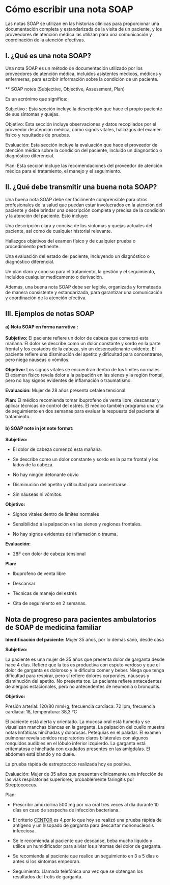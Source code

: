 # Cómo escribir una nota SOAP

Las notas SOAP se utilizan en las historias clínicas para proporcionar una documentación completa y estandarizada de la visita de un paciente, y los proveedores de atención médica las utilizan para una comunicación y coordinación de la atención efectivas.



## I. ¿Qué es una nota SOAP? 

Una nota SOAP es un método de documentación utilizado por los proveedores de atención médica, incluidos asistentes médicos, médicos y enfermeras, para escribir información sobre la condición de un paciente.

** SOAP notes (Subjective, Objective, Assessment, Plan) 

Es un acrónimo que significa:

Subjetivo : Esta sección incluye la descripción que hace el propio paciente de sus síntomas y quejas.

Objetivo: Esta sección incluye observaciones y datos recopilados por el proveedor de atención médica, como signos vitales, hallazgos del examen físico y resultados de pruebas.

Evaluación: Esta sección incluye la evaluación que hace el proveedor de atención médica sobre la condición del paciente, incluido un diagnóstico o diagnóstico diferencial.

Plan: Esta sección incluye las recomendaciones del proveedor de atención médica para el tratamiento, el manejo y el seguimiento.

## II. ¿Qué debe transmitir una buena nota SOAP?

Una buena nota SOAP debe ser fácilmente comprensible para otros profesionales de la salud que puedan estar involucrados en la atención del paciente y debe brindar una descripción completa y precisa de la condición y la atención del paciente. Esto incluye:

Una descripción clara y concisa de los síntomas y quejas actuales del paciente, así como de cualquier historial relevante.

Hallazgos objetivos del examen físico y de cualquier prueba o procedimiento pertinente.

Una evaluación del estado del paciente, incluyendo un diagnóstico o diagnóstico diferencial.

Un plan claro y conciso para el tratamiento, la gestión y el seguimiento, incluidos cualquier medicamento o derivación.

Además, una buena nota SOAP debe ser legible, organizada y formateada de manera consistente y estandarizada, para garantizar una comunicación y coordinación de la atención efectiva.


## III. Ejemplos de notas SOAP

#### a) Nota SOAP en forma narrativa :

**Subjetivo:** El paciente refiere un dolor de cabeza que comenzó esta mañana. El dolor se describe como un dolor constante y sordo en la parte frontal y los costados de la cabeza, sin un desencadenante evidente. El paciente refiere una disminución del apetito y dificultad para concentrarse, pero niega náuseas o vómitos.

**Objetivo:** Los signos vitales se encuentran dentro de los límites normales. El examen físico revela dolor a la palpación en las sienes y la región frontal, pero no hay signos evidentes de inflamación o traumatismo.

**Evaluación:**  Mujer de 28 años presenta cefalea tensional.

**Plan:** El médico recomienda tomar ibuprofeno de venta libre, descansar y aplicar técnicas de control del estrés. El médico también programa una cita de seguimiento en dos semanas para evaluar la respuesta del paciente al tratamiento.

#### b) SOAP note in jot note format:

**Subjetivo:**

- El dolor de cabeza comenzó esta mañana.

- Se describe como un dolor constante y sordo en la parte frontal y los lados de la cabeza.

- No hay ningún detonante obvio

- Disminución del apetito y dificultad para concentrarse.

- Sin náuseas ni vómitos.

**Objetivo:**

- Signos vitales dentro de límites normales

- Sensibilidad a la palpación en las sienes y regiones frontales.

- No hay signos evidentes de inflamación o trauma.

**Evaluación:**

- 28F con dolor de cabeza tensional

**Plan:**

- Ibuprofeno de venta libre

- Descansar

- Técnicas de manejo del estrés

- Cita de seguimiento en 2 semanas.


## Nota de progreso para pacientes ambulatorios de SOAP de medicina familiar

**Identificación del paciente:** 
 Mujer 35 años, por lo demás sano, desde casa

**Subjetivo:**

La paciente es una mujer de 35 años que presenta dolor de garganta desde hace 4 días. Refiere que la tos es productiva con esputo verdoso y que el dolor de garganta es doloroso y le dificulta comer y beber. Niega que tenga dificultad para respirar, pero sí refiere dolores corporales, náuseas y disminución del apetito. No presenta tos. La paciente refiere antecedentes de alergias estacionales, pero no antecedentes de neumonía o bronquitis.

**Objetivo:**

Presión arterial: 120/80 mmHg, frecuencia cardíaca: 72 lpm, frecuencia cardíaca: 18, temperatura: 38,3 °C

El paciente está alerta y orientado. La mucosa oral está húmeda y se visualizan manchas blancas en la garganta. La palpación del cuello muestra notas linfáticas hinchadas y dolorosas. Petequias en el paladar. El examen pulmonar revela sonidos respiratorios claros bilaterales con algunos ronquidos audibles en el lóbulo inferior izquierdo. La garganta está eritematosa e hinchada con exudados presentes en las amígdalas. El abdomen está blando y no duele.

La prueba rápida de estreptococo realizada hoy es positiva.

Evaluación: Mujer de 35 años que presentan clínicamente una infección de las vías respiratorias superiores, probablemente faringitis por Streptococcus.

Plan:

- Prescribir amoxicilina 500 mg por vía oral tres veces al día durante 10 días en caso de sospecha de infección bacteriana.

- El criterio [CENTOR ](https://www.ncbi.nlm.nih.gov/pmc/articles/PMC9438850/) es 4,por lo que hoy se realizó una prueba rápida de antígeno y un hisopado de garganta para descartar mononucleosis infecciosa.

- Se le recomienda al paciente que descanse, beba mucho líquido y utilice un humidificador para aliviar los síntomas del dolor de garganta.

- Se recomienda al paciente que realice un seguimiento en 3 a 5 días o antes si los síntomas empeoran.

- Seguimiento: Llamada telefónica una vez que se obtengan los resultados del frotis de garganta.
















